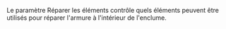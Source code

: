 Le paramètre Réparer les éléments contrôle quels éléments peuvent être utilisés pour réparer l'armure à l'intérieur de l'enclume.
